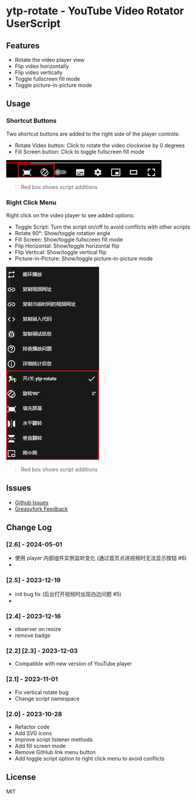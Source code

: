 # ytp-rotate - YouTube Video Rotator UserScript

## Features
- Rotate the video player view 
- Flip video horizontally
- Flip video vertically
- Toggle fullscreen fill mode
- Toggle picture-in-picture mode

## Usage

### Shortcut Buttons
Two shortcut buttons are added to the right side of the player controls:

- Rotate Video button: Click to rotate the video clockwise by 0 degrees
- Fill Screen button: Click to toggle fullscreen fill mode

![buttons](https://github.com/zhzLuke96/ytp-rotate/raw/master/docs/btns.png)

> Red box shows script additions

### Right Click Menu
Right click on the video player to see added options:

- Toggle Script: Turn the script on/off to avoid conflicts with other scripts
- Rotate 90°: Show/toggle rotation angle  
- Fill Screen: Show/toggle fullscreen fill mode
- Flip Horizontal: Show/toggle horizontal flip
- Flip Vertical: Show/toggle vertical flip
- Picture-in-Picture: Show/toggle picture-in-picture mode

![menu](https://github.com/zhzLuke96/ytp-rotate/raw/master/docs/menu.png)

> Red box shows script additions

## Issues

- [Github Issues](https://github.com/zhzLuke96/ytp-rotate/issues)
- [Greasyfork Feedback](https://greasyfork.org/zh-CN/scripts/375568-%E6%B2%B9%E7%AE%A1%E8%A7%86%E9%A2%91%E6%97%8B%E8%BD%AC/feedback)


## Change Log

### [2.6] - 2024-05-01
- 使用 player 内部组件实例监听变化 (通过首页点进视频时无法显示按钮 #6)
- 
### [2.5] - 2023-12-19
- init bug fix (后台打开视频时出现白边问题 #5)
- 
### [2.4] - 2023-12-16
- observer on resize
- remove badge

### [2.2] [2.3] - 2023-12-03
- Compatible with new version of YouTube player

### [2.1] - 2023-11-01
- Fix vertical rotate bug
- Change script namespace

### [2.0] - 2023-10-28  
- Refactor code
- Add SVG icons
- Improve script listener methods
- Add fill screen mode
- Remove GitHub link menu button
- Add toggle script option to right click menu to avoid conflicts


## License
MIT
